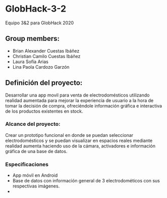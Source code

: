 # GlobHack-3-2
Equipo 3&amp;2 para GlobHack 2020
## Group members:
- Brian Alexander Cuestas Ibáñez      
- Christian Camilo Cuestas Ibáñez
- Laura Sofía Arias
- Lina Paola Cardozo Garzón

## Definición del proyecto:
Desarrollar una app movil para venta de electrodomésticos utilizando realidad aumentada para mejorar la experiencia de usuario a la hora de tomar la decisión de compra, ofreciéndole información gráfica e interactiva de los productos existentes en stock.

### Alcance del proyecto:

Crear un prototipo funcional en donde se puedan seleccionar electrodomésticos y se puedan visualizar en espacios reales mediante realidad aumenta haciendo uso de la cámara, activadores e información gráfica de una base de datos.

### Especificaciones
- App móvil en Android
- Base de datos con información general de 3 electrodométicos con sus respectivas imágenes.
- 
